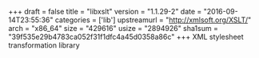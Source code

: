 +++
draft = false
title = "libxslt"
version = "1.1.29-2"
date = "2016-09-14T23:55:36"
categories = ['lib']
upstreamurl = "http://xmlsoft.org/XSLT/"
arch = "x86_64"
size = "429616"
usize = "2894926"
sha1sum = "39f535e29b4783ca052f31f1dfc4a45d0358a86c"
+++
XML stylesheet transformation library
